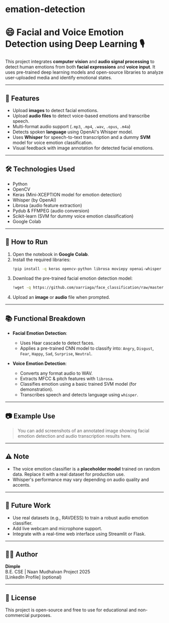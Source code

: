 # emation-detection
# 😄 Facial and Voice Emotion Detection using Deep Learning 🎙️

This project integrates **computer vision** and **audio signal processing** to detect human emotions from both **facial expressions** and **voice input**. It uses pre-trained deep learning models and open-source libraries to analyze user-uploaded media and identify emotional states.

---

## 📌 Features

- Upload **images** to detect facial emotions.
- Upload **audio files** to detect voice-based emotions and transcribe speech.
- Multi-format audio support (`.mp3`, `.mp4`, `.wav`, `.opus`, `.m4a`)
- Detects spoken **language** using OpenAI's Whisper model.
- Uses **Whisper** for speech-to-text transcription and a dummy **SVM** model for voice emotion classification.
- Visual feedback with image annotation for detected facial emotions.

---

## 🛠️ Technologies Used

- Python
- OpenCV
- Keras (Mini-XCEPTION model for emotion detection)
- Whisper (by OpenAI)
- Librosa (audio feature extraction)
- Pydub & FFMPEG (audio conversion)
- Scikit-learn (SVM for dummy voice emotion classification)
- Google Colab

---

## 🚀 How to Run

1. Open the notebook in **Google Colab**.
2. Install the required libraries:
   ```bash
   !pip install -q keras opencv-python librosa moviepy openai-whisper pydub ffmpeg-python
   ```
3. Download the pre-trained facial emotion detection model:
   ```bash
   !wget -q https://github.com/oarriaga/face_classification/raw/master/trained_models/emotion_models/fer2013_mini_XCEPTION.102-0.66.hdf5 -O emotion_model.h5
   ```
4. Upload an **image** or **audio** file when prompted.

---

## 📚 Functional Breakdown

- **Facial Emotion Detection**:
  - Uses Haar cascade to detect faces.
  - Applies a pre-trained CNN model to classify into: `Angry`, `Disgust`, `Fear`, `Happy`, `Sad`, `Surprise`, `Neutral`.

- **Voice Emotion Detection**:
  - Converts any format audio to WAV.
  - Extracts MFCC & pitch features with `librosa`.
  - Classifies emotion using a basic trained SVM model (for demonstration).
  - Transcribes speech and detects language using `whisper`.

---

## 📷 Example Use

> You can add screenshots of an annotated image showing facial emotion detection and audio transcription results here.

---

## ⚠️ Note

- The voice emotion classifier is a **placeholder model** trained on random data. Replace it with a real dataset for production use.
- Whisper's performance may vary depending on audio quality and accents.

---

## 🔮 Future Work

- Use real datasets (e.g., RAVDESS) to train a robust audio emotion classifier.
- Add live webcam and microphone support.
- Integrate with a real-time web interface using Streamlit or Flask.

---

## 👩‍💻 Author

**Dimple**  
B.E. CSE | Naan Mudhalvan Project 2025  
[LinkedIn Profile] (optional)

---

## 📄 License

This project is open-source and free to use for educational and non-commercial purposes.
